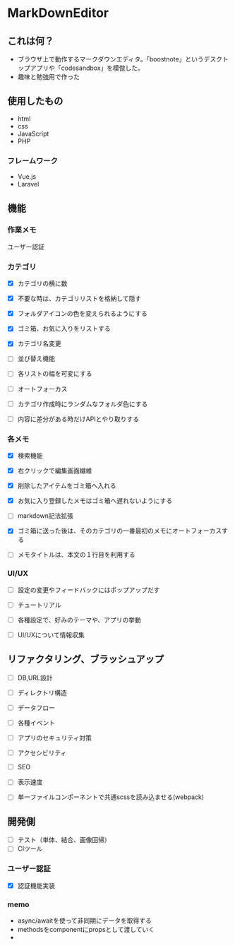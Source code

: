 # MarkDownEditor

## これは何？
- ブラウザ上で動作するマークダウンエディタ。「boostnote」というデスクトップアプリや「codesandbox」を模倣した。
- 趣味と勉強用で作った

## 使用したもの
- html
- css
- JavaScript
- PHP

### フレームワーク
- Vue.js
- Laravel

## 機能
### 作業メモ
ユーザー認証

### カテゴリ
- [x] カテゴリの横に数
- [x] 不要な時は、カテゴリリストを格納して隠す
- [x] フォルダアイコンの色を変えられるようにする
- [x] ゴミ箱、お気に入りをリストする
- [x] カテゴリ名変更

- [ ] 並び替え機能
- [ ] 各リストの幅を可変にする
- [ ] オートフォーカス
- [ ] カテゴリ作成時にランダムなフォルダ色にする
- [ ] 内容に差分がある時だけAPIとやり取りする


### 各メモ
- [x] 検索機能
- [x] 右クリックで編集画面繊維
- [x] 削除したアイテムをゴミ箱へ入れる
- [x] お気に入り登録したメモはゴミ箱へ遅れないようにする

- [ ] markdown記法拡張
- [x] ゴミ箱に送った後は、そのカテゴリの一番最初のメモにオートフォーカスする
- [ ] メモタイトルは、本文の１行目を利用する



### UI/UX
- [ ] 設定の変更やフィードバックにはポップアップだす
- [ ] チュートリアル
- [ ] 各種設定で、好みのテーマや、アプリの挙動
- [ ] UI/UXについて情報収集


## リファクタリング、ブラッシュアップ
- [ ] DB,URL設計
- [ ] ディレクトリ構造
- [ ] データフロー
- [ ] 各種イベント
- [ ] アプリのセキュリティ対策
- [ ] アクセシビリティ
- [ ] SEO
- [ ] 表示速度
- [ ] 単一ファイルコンポーネントで共通scssを読み込ませる(webpack)


## 開発側
- [ ] テスト（単体、結合、画像回帰）
- [ ] CIツール

### ユーザー認証
- [x] 認証機能実装

### memo
- async/awaitを使って非同期にデータを取得する
- methodsをcomponentにpropsとして渡していく
- 
